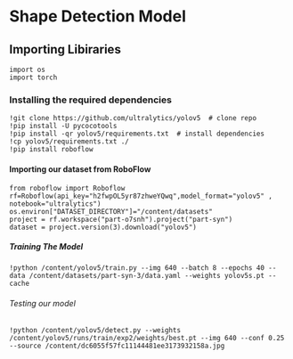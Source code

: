 # Shape Detection Model
## Importing Libiraries
```
import os
import torch
```
### Installing the required dependencies
```
!git clone https://github.com/ultralytics/yolov5  # clone repo
!pip install -U pycocotools
!pip install -qr yolov5/requirements.txt  # install dependencies
!cp yolov5/requirements.txt ./
!pip install roboflow
```
#### Importing our dataset from RoboFlow
```
from roboflow import Roboflow
rf=Roboflow(api_key="h2fwpOL5yr87zhweYQwq",model_format="yolov5" , notebook="ultralytics")
os.environ["DATASET_DIRECTORY"]="/content/datasets"
project = rf.workspace("part-o7snh").project("part-syn")
dataset = project.version(3).download("yolov5")
```
##### Training The Model
```
!python /content/yolov5/train.py --img 640 --batch 8 --epochs 40 --data /content/datasets/part-syn-3/data.yaml --weights yolov5s.pt --cache
```

###### Testing our model
```
!python /content/yolov5/detect.py --weights /content/yolov5/runs/train/exp2/weights/best.pt --img 640 --conf 0.25 --source /content/dc6055f57fc11144481ee3173932158a.jpg
```
